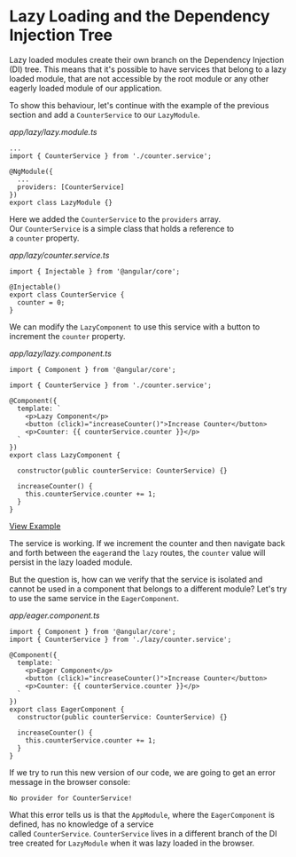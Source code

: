 # Lazy Loading and the Dependency Injection Tree

Lazy loaded modules create their own branch on the Dependency Injection (DI) tree. This means that it's possible to have services that belong to a lazy loaded module, that are not accessible by the root module or any other eagerly loaded module of our application.

To show this behaviour, let's continue with the example of the previous section and add a `CounterService` to our `LazyModule`.

*app/lazy/lazy.module.ts*

```
...
import { CounterService } from './counter.service';

@NgModule({
  ...
  providers: [CounterService]
})
export class LazyModule {}

```

Here we added the `CounterService` to the `providers` array. Our `CounterService` is a simple class that holds a reference to a `counter` property.

*app/lazy/counter.service.ts*

```
import { Injectable } from '@angular/core';

@Injectable()
export class CounterService {
  counter = 0;
}

```

We can modify the `LazyComponent` to use this service with a button to increment the `counter` property.

*app/lazy/lazy.component.ts*

```
import { Component } from '@angular/core';

import { CounterService } from './counter.service';

@Component({
  template: `
    <p>Lazy Component</p>
    <button (click)="increaseCounter()">Increase Counter</button>
    <p>Counter: {{ counterService.counter }}</p>
  `
})
export class LazyComponent {

  constructor(public counterService: CounterService) {}

  increaseCounter() {
    this.counterService.counter += 1;
  }
}

```

[View Example](https://plnkr.co/edit/RUp3QhHWmxBIQQAAw2im?p=preview)

The service is working. If we increment the counter and then navigate back and forth between the `eager`and the `lazy` routes, the `counter` value will persist in the lazy loaded module.

But the question is, how can we verify that the service is isolated and cannot be used in a component that belongs to a different module? Let's try to use the same service in the `EagerComponent`.

*app/eager.component.ts*

```
import { Component } from '@angular/core';
import { CounterService } from './lazy/counter.service';

@Component({
  template: `
    <p>Eager Component</p>
    <button (click)="increaseCounter()">Increase Counter</button>
    <p>Counter: {{ counterService.counter }}</p>
  `
})
export class EagerComponent {
  constructor(public counterService: CounterService) {}

  increaseCounter() {
    this.counterService.counter += 1;
  }
}

```

If we try to run this new version of our code, we are going to get an error message in the browser console:

```
No provider for CounterService!

```

What this error tells us is that the `AppModule`, where the `EagerComponent` is defined, has no knowledge of a service called `CounterService`. `CounterService` lives in a different branch of the DI tree created for `LazyModule` when it was lazy loaded in the browser.